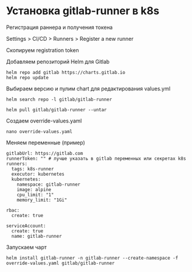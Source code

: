 # Установка gitlab-runner в k8s

Регистрация раннера и получения токена

Settings > CI/CD > Runners > Register a new runner

Скопируем registration token

Добавляем репозиторий Helm для Gitlab

```
helm repo add gitlab https://charts.gitlab.io
helm repo update
```
Выбираем версию и пулим chart для редактирования values.yml

```
helm search repo -l gitlab/gitlab-runner

helm pull gitlab/gitlab-runner --untar
```

Создаем override-values.yaml

```
nano override-values.yaml
```

Меняем переменные (пример)

```
gitlabUrl: https://gitlab.com
runnerToken: "" # лучше указать в gitlab переменных или секретах k8s
runners:
  tags: k8s-runner
  executor: kubernetes
  kubernetes:
    namespace: gitlab-runner
    image: alpine
    cpu_limit: "1"
    memory_limit: "1Gi"	

rbac:
  create: true

serviceAccount:
  create: true
  name: gitlab-runner
```

Запускаем чарт

```
helm install gitlab-runner -n gitlab-runner --create-namespace -f override-values.yaml gitlab/gitlab-runner
```